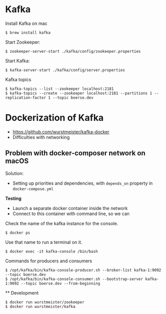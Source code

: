 # Kafka

Install Kafka on mac

```
$ brew install kafka
```

Start Zookeeper:

```
$ zookeeper-server-start ./kafka/config/zookeeper.properties 
```

Start Kafka:

```
$ kafka-server-start ./kafka/config/server.properties
```

Kafka topics

```
$ kafka-topics --list --zookeeper localhost:2181
$ kafka-topics --create --zookeeper localhost:2181 --partitions 1 --replication-factor 1 --topic boerse.dev
```

# Dockerization of Kafka

* https://github.com/wurstmeister/kafka-docker
* Difficulties with networking

## Problem with docker-composer network on macOS

Solution:
* Setting up priorities and dependencies, with `depends_on` property in `docker-compose.yml`

**Testing**

* Launch a separate docker container inside the network
* Connect to this container with command line, so we can 


Check the name of the kafka instance for the console.

```
$ docker ps
```

Use that name to run a terminal on it.

```
$ docker exec -it kafka-console /bin/bash
```

Commands for producers and consumers

```
$ /opt/kafka/bin/kafka-console-producer.sh --broker-list kafka-1:9092 --topic boerse.dev
$ /opt/kafka/bin/kafka-console-consumer.sh --bootstrap-server kafka-1:9092 --topic boerse.dev --from-beginning
```

** Development

```
$ docker run wurstmeister/zookeeper
$ docker run wurstmeister/kafka
```
